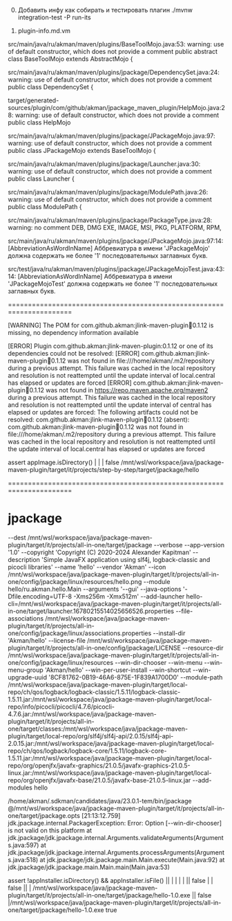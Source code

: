 0) Добавить инфу как собирать и тестировать плагин
   ./mvnw integration-test -P run-its

1) plugin-info.md.vm


src/main/java/ru/akman/maven/plugins/BaseToolMojo.java:53:
warning: use of default constructor, which does not provide a comment
public abstract class BaseToolMojo extends AbstractMojo {

src/main/java/ru/akman/maven/plugins/jpackage/DependencySet.java:24:
warning: use of default constructor, which does not provide a comment
public class DependencySet {

target/generated-sources/plugin/com/github/akman/jpackage_maven_plugin/HelpMojo.java:28:
warning: use of default constructor, which does not provide a comment
public class HelpMojo

src/main/java/ru/akman/maven/plugins/jpackage/JPackageMojo.java:97:
warning: use of default constructor, which does not provide a comment
public class JPackageMojo extends BaseToolMojo {

src/main/java/ru/akman/maven/plugins/jpackage/Launcher.java:30:
warning: use of default constructor, which does not provide a comment
public class Launcher {

src/main/java/ru/akman/maven/plugins/jpackage/ModulePath.java:26:
warning: use of default constructor, which does not provide a comment
public class ModulePath {

src/main/java/ru/akman/maven/plugins/jpackage/PackageType.java:28:
warning: no comment
DEB,
DMG
EXE,
IMAGE,
MSI,
PKG,
PLATFORM,
RPM,



src/main/java/ru/akman/maven/plugins/jpackage/JPackageMojo.java:97:14:
[AbbreviationAsWordInName]
Аббревиатура в имени 'JPackageMojo' должна содержать
не более '1' последовательных заглавных букв. 

src/test/java/ru/akman/maven/plugins/jpackage/JPackageMojoTest.java:43:14:
[AbbreviationAsWordInName]
Аббревиатура в имени 'JPackageMojoTest' должна содержать
не более '1' последовательных заглавных букв.


======================================================================


[WARNING] The POM for com.github.akman:jlink-maven-plugin:jar:0.1.12 is missing, no dependency information available

[ERROR] Plugin com.github.akman:jlink-maven-plugin:0.1.12 or one of its dependencies could not be resolved:
[ERROR] 	com.github.akman:jlink-maven-plugin:jar:0.1.12 was not found in file:///home/akman/.m2/repository during a previous attempt. This failure was cached in the local repository and resolution is not reattempted until the update interval of local.central has elapsed or updates are forced
[ERROR] 	com.github.akman:jlink-maven-plugin:jar:0.1.12 was not found in https://repo.maven.apache.org/maven2 during a previous attempt. This failure was cached in the local repository and resolution is not reattempted until the update interval of central has elapsed or updates are forced: The following artifacts could not be resolved: com.github.akman:jlink-maven-plugin:jar:0.1.12 (absent): com.github.akman:jlink-maven-plugin:jar:0.1.12 was not found in file:///home/akman/.m2/repository during a previous attempt. This failure was cached in the local repository and resolution is not reattempted until the update interval of local.central has elapsed or updates are forced


assert appImage.isDirectory()
       |        |
       |        false
       /mnt/wsl/workspace/java/jpackage-maven-plugin/target/it/projects/step-by-step/target/jpackage/hello


======================================================================



# jpackage
--dest /mnt/wsl/workspace/java/jpackage-maven-plugin/target/it/projects/all-in-one/target/jpackage
--verbose
--app-version '1.0'
--copyright 'Copyright (C) 2020-2024 Alexander Kapitman'
--description 'Simple JavaFX application using slf4j, logback-classic and picocli libraries'
--name 'hello'
--vendor 'Akman'
--icon /mnt/wsl/workspace/java/jpackage-maven-plugin/target/it/projects/all-in-one/config/jpackage/linux/resources/hello.png
--module hello/ru.akman.hello.Main
--arguments '--gui'
--java-options '-Dfile.encoding=UTF-8 -Xms256m -Xmx512m'
--add-launcher hello-cli=/mnt/wsl/workspace/java/jpackage-maven-plugin/target/it/projects/all-in-one/target/launcher.16780215514025656526.properties
--file-associations /mnt/wsl/workspace/java/jpackage-maven-plugin/target/it/projects/all-in-one/config/jpackage/linux/associations.properties
--install-dir 'Akman/hello'
--license-file /mnt/wsl/workspace/java/jpackage-maven-plugin/target/it/projects/all-in-one/config/jpackage/LICENSE
--resource-dir /mnt/wsl/workspace/java/jpackage-maven-plugin/target/it/projects/all-in-one/config/jpackage/linux/resources
--win-dir-chooser
--win-menu
--win-menu-group 'Akman/hello'
--win-per-user-install
--win-shortcut
--win-upgrade-uuid '8CF81762-0B19-46A6-875E-1F839A1700D0'
--module-path /mnt/wsl/workspace/java/jpackage-maven-plugin/target/local-repo/ch/qos/logback/logback-classic/1.5.11/logback-classic-1.5.11.jar:/mnt/wsl/workspace/java/jpackage-maven-plugin/target/local-repo/info/picocli/picocli/4.7.6/picocli-4.7.6.jar:/mnt/wsl/workspace/java/jpackage-maven-plugin/target/it/projects/all-in-one/target/classes:/mnt/wsl/workspace/java/jpackage-maven-plugin/target/local-repo/org/slf4j/slf4j-api/2.0.15/slf4j-api-2.0.15.jar:/mnt/wsl/workspace/java/jpackage-maven-plugin/target/local-repo/ch/qos/logback/logback-core/1.5.11/logback-core-1.5.11.jar:/mnt/wsl/workspace/java/jpackage-maven-plugin/target/local-repo/org/openjfx/javafx-graphics/21.0.5/javafx-graphics-21.0.5-linux.jar:/mnt/wsl/workspace/java/jpackage-maven-plugin/target/local-repo/org/openjfx/javafx-base/21.0.5/javafx-base-21.0.5-linux.jar
--add-modules hello

/home/akman/.sdkman/candidates/java/23.0.1-tem/bin/jpackage @/mnt/wsl/workspace/java/jpackage-maven-plugin/target/it/projects/all-in-one/target/jpackage.opts
[21:13:12.759] jdk.jpackage.internal.PackagerException: Error: Option [--win-dir-chooser] is not valid on this platform
	at jdk.jpackage/jdk.jpackage.internal.Arguments.validateArguments(Arguments.java:597)
	at jdk.jpackage/jdk.jpackage.internal.Arguments.processArguments(Arguments.java:518)
	at jdk.jpackage/jdk.jpackage.main.Main.execute(Main.java:92)
	at jdk.jpackage/jdk.jpackage.main.Main.main(Main.java:53)



assert !appInstaller.isDirectory() && appInstaller.isFile()
       ||            |             |  |            |
       ||            false         |  |            false
       ||                          |  /mnt/wsl/workspace/java/jpackage-maven-plugin/target/it/projects/all-in-one/target/jpackage/hello-1.0.exe
       ||                          false
       |/mnt/wsl/workspace/java/jpackage-maven-plugin/target/it/projects/all-in-one/target/jpackage/hello-1.0.exe
       true
